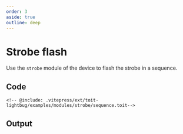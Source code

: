 ```yaml
---
order: 3
aside: true
outline: deep
---
```


# Strobe flash

Use the `strobe` module of the device to flash the strobe in a sequence.

## Code

```toit
<!-- @include: .vitepress/ext/toit-lightbug/examples/modules/strobe/sequence.toit-->
```

## Output
